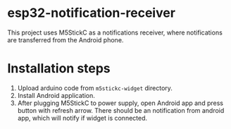 # esp32-notification-receiver
This project uses M5StickC as a notifications receiver, where notifications are transferred from the Android phone.

# Installation steps
1. Upload arduino code from `m5stickc-widget` directory.
2. Install Android application.
3. After plugging M5StickC to power supply, open Android app and press button with refresh arrow. There should be an notification from android app, which will notify if widget is connected.
